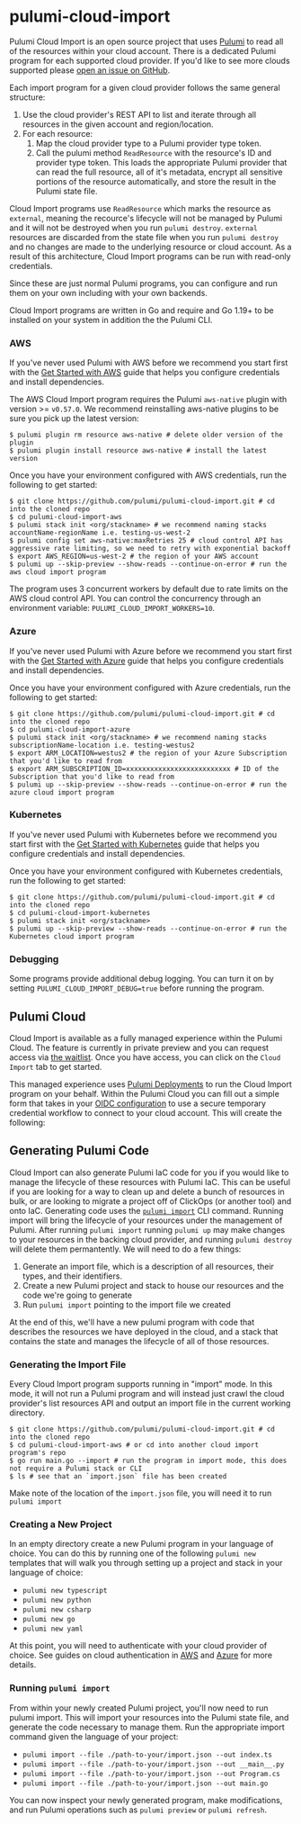 # pulumi-cloud-import

Pulumi Cloud Import is an open source project that uses [Pulumi](github.com/pulumi/pulumi) to read all of the resources within your cloud account. There is a dedicated Pulumi program for each supported cloud provider. If you'd like to see more clouds supported please [open an issue on GitHub](https://github.com/pulumi/pulumi-cloud-import/issues/new).

Each import program for a given cloud provider follows the same general structure:

1. Use the cloud provider's REST API to list and iterate through all resources in the given account and region/location.
2. For each resource:
   1. Map the cloud provider type to a Pulumi provider type token.
   2. Call the pulumi method `ReadResource` with the resource's ID and provider type token. This loads the appropriate Pulumi provider that can read the full resource, all of it's metadata, encrypt all sensitive portions of the resource automatically, and store the result in the Pulumi state file.

Cloud Import programs use `ReadResource` which marks the resource as `external`, meaning the recource's lifecycle will not be managed by Pulumi and it will not be destroyed when you run `pulumi destroy`. `external` resources are discarded from the state file when you run `pulumi destroy` and no changes are made to the underlying resource or cloud account. As a result of this architecture, Cloud Import programs can be run with read-only credentials.

Since these are just normal Pulumi programs, you can configure and run them on your own including with your own backends.

Cloud Import programs are written in Go and require and Go 1.19+ to be installed on your system in addition the the Pulumi CLI.

### AWS

If you've never used Pulumi with AWS before we recommend you start first with the [Get Started with AWS](https://www.pulumi.com/docs/get-started/aws/) guide that helps you configure credentials and install dependencies.

The AWS Cloud Import program requires the Pulumi `aws-native` plugin with version >= `v0.57.0`. We recommend reinstalling aws-native plugins to be sure you pick up the latest version:

```console
$ pulumi plugin rm resource aws-native # delete older version of the plugin
$ pulumi plugin install resource aws-native # install the latest version
```

Once you have your environment configured with AWS credentials, run the following to get started:

```console
$ git clone https://github.com/pulumi/pulumi-cloud-import.git # cd into the cloned repo
$ cd pulumi-cloud-import-aws
$ pulumi stack init <org/stackname> # we recommend naming stacks accountName-regionName i.e. testing-us-west-2
$ pulumi config set aws-native:maxRetries 25 # cloud control API has aggressive rate limiting, so we need to retry with exponential backoff
$ export AWS_REGION=us-west-2 # the region of your AWS account
$ pulumi up --skip-preview --show-reads --continue-on-error # run the aws cloud import program
```

The program uses 3 concurrent workers by default due to rate limits on the AWS cloud control API. You can control the concurrency through an environment variable: `PULUMI_CLOUD_IMPORT_WORKERS=10`.

### Azure

If you've never used Pulumi with Azure before we recommend you start first with the [Get Started with Azure](https://www.pulumi.com/docs/get-started/azure/) guide that helps you configure credentials and install dependencies.

Once you have your environment configured with Azure credentials, run the following to get started:

```console
$ git clone https://github.com/pulumi/pulumi-cloud-import.git # cd into the cloned repo
$ cd pulumi-cloud-import-azure
$ pulumi stack init <org/stackname> # we recommend naming stacks subscriptionName-location i.e. testing-westus2
$ export ARM_LOCATION=westus2 # the region of your Azure Subscription that you'd like to read from
$ export ARM_SUBSCRIPTION_ID=xxxxxxxxxxxxxxxxxxxxxxxxxx # ID of the Subscription that you'd like to read from
$ pulumi up --skip-preview --show-reads --continue-on-error # run the azure cloud import program
```

### Kubernetes

If you've never used Pulumi with Kubernetes before we recommend you start first with the [Get Started with Kubernetes](https://www.pulumi.com/docs/get-started/kubernetes/) guide that helps you configure credentials and install dependencies.

Once you have your environment configured with Kubernetes credentials, run the following to get started:

```console
$ git clone https://github.com/pulumi/pulumi-cloud-import.git # cd into the cloned repo
$ cd pulumi-cloud-import-kubernetes
$ pulumi stack init <org/stackname>
$ pulumi up --skip-preview --show-reads --continue-on-error # run the Kubernetes cloud import program
```

### Debugging

Some programs provide additional debug logging. You can turn it on by setting `PULUMI_CLOUD_IMPORT_DEBUG=true` before running the program.

## Pulumi Cloud

Cloud Import is available as a fully managed experience within the Pulumi Cloud. The feature is currently in private preview and you can request access via [the waitlist](pulumi.com/product/private-previews). Once you have access, you can click on the `Cloud Import` tab to get started.

This managed experience uses [Pulumi Deployments](https://www.pulumi.com/docs/intro/deployments/) to run the Cloud Import program on your behalf. Within the Pulumi Cloud you can fill out a simple form that takes in your [OIDC configuration](https://www.pulumi.com/docs/intro/deployments/oidc/) to use a secure temporary credential workflow to connect to your cloud account. This will create the following:

## Generating Pulumi Code

Cloud Import can also generate Pulumi IaC code for you if you would like to manage the lifecycle of these resources with Pulumi IaC. This can be useful if you are looking for a way to clean up and delete a bunch of resources in bulk, or are looking to migrate a project off of ClickOps (or another tool) and onto IaC. Generating code uses the [`pulumi import`](https://www.pulumi.com/docs/reference/cli/pulumi_import/) CLI command. Running import will bring the lifecycle of your resources under the management of Pulumi. After running `pulumi import` running `pulumi up` may make changes to your resources in the backing cloud provider, and running `pulumi destroy` will delete them permantently. We will need to do a few things:

1. Generate an import file, which is a description of all resources, their types, and their identifiers.
2. Create a new Pulumi project and stack to house our resources and the code we're going to generate
3. Run `pulumi import` pointing to the import file we created

At the end of this, we'll have a new pulumi program with code that describes the resources we have deployed in the cloud, and a stack that contains the state and manages the lifecycle of all of those resources.

### Generating the Import File

Every Cloud Import program supports running in "import" mode. In this mode, it will not run a Pulumi program and will instead just crawl the cloud provider's list resources API and output an import file in the current working directory.

```console
$ git clone https://github.com/pulumi/pulumi-cloud-import.git # cd into the cloned repo
$ cd pulumi-cloud-import-aws # or cd into another cloud import program's repo
$ go run main.go --import # run the program in import mode, this does not require a Pulumi stack or CLI
$ ls # see that an `import.json` file has been created
```

Make note of the location of the `import.json` file, you will need it to run `pulumi import`

### Creating a New Project

In an empty directory create a new Pulumi program in your language of choice. You can do this by running one of the following `pulumi new` templates that will walk you through setting up a project and stack in your language of choice:

- `pulumi new typescript`
- `pulumi new python`
- `pulumi new csharp`
- `pulumi new go`
- `pulumi new yaml`

At this point, you will need to authenticate with your cloud provider of choice. See guides on cloud authentication in [AWS](https://www.pulumi.com/docs/get-started/aws/) and [Azure](https://www.pulumi.com/docs/get-started/azure/) for more details.

### Running `pulumi import`

From within your newly created Pulumi project, you'll now need to run pulumi import. This will import your resources into the Pulumi state file, and generate the code necessary to manage them. Run the appropriate import command given the language of your project:

- `pulumi import --file ./path-to-your/import.json --out index.ts`
- `pulumi import --file ./path-to-your/import.json --out __main__.py`
- `pulumi import --file ./path-to-your/import.json --out Program.cs`
- `pulumi import --file ./path-to-your/import.json --out main.go`

You can now inspect your newly generated program, make modifications, and run Pulumi operations such as `pulumi preview` or `pulumi refresh`.
